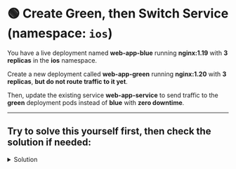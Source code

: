# 🟢 Create Green, then Switch Service (namespace: `ios`)

You have a live deployment named **web-app-blue** running **nginx:1.19** with **3 replicas** in the **ios** namespace. 

Create a new deployment called **web-app-green** running **nginx:1.20** with **3 replicas**, **but do not route traffic to it yet**.

Then, update the existing service **web-app-service** to send traffic to the **green** deployment pods instead of **blue** with **zero downtime**.

---


## Try to solve this yourself first, then check the solution if needed:

<details>
<summary>Solution</summary>

```yaml
apiVersion: apps/v1
kind: Deployment
metadata:
  name: web-app-green
  namespace: ios
  labels:
    app: web-app
    color: green
spec:
  replicas: 3
  selector:
    matchLabels:
      app: web-app
      color: green
  template:
    metadata:
      labels:
        app: web-app
        color: green
    spec:
      containers:
      - name: nginx
        image: nginx:1.20
        ports:
        - containerPort: 80
        readinessProbe:
          httpGet:
            path: /
            port: 80
          initialDelaySeconds: 2
          periodSeconds: 5
```

```bash
# Patch selector: color from blue → green
kubectl -n ios patch svc web-app-service --type='merge' -p '{"spec":{"selector":{"app":"web-app","color":"green"}}}'

# After switching (endpoints should now be green)
kubectl -n ios get endpoints web-app-service -o wide || kubectl -n ios describe svc web-app-service
```

</details>

